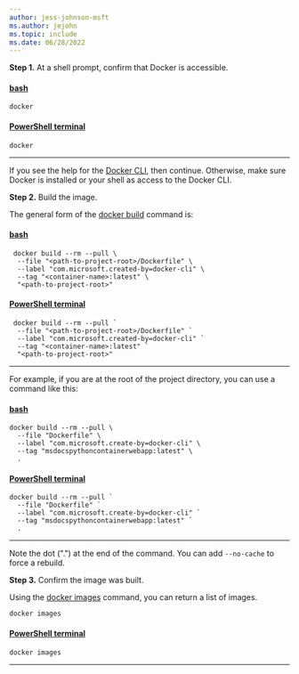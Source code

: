 ```yaml
---
author: jess-johnson-msft
ms.author: jejohn
ms.topic: include
ms.date: 06/28/2022
---
```


**Step 1.** At a shell prompt, confirm that Docker is accessible.

#### [bash](#tab/terminal-bash)

```
docker
```

#### [PowerShell terminal](#tab/terminal-powershell)

```
docker
```

---

If you see the help for the [Docker CLI](https://docs.docker.com/engine/reference/commandline/cli/), then continue. Otherwise, make sure Docker is installed or your shell as access to the Docker CLI.

**Step 2.** Build the image.

The general form of the [docker build](https://docs.docker.com/engine/reference/commandline/build/) command is:

#### [bash](#tab/terminal-bash)

```
 docker build --rm --pull \
  --file "<path-to-project-root>/Dockerfile" \
  --label "com.microsoft.created-by=docker-cli" \
  --tag "<container-name>:latest" \
  "<path-to-project-root>" 
```

#### [PowerShell terminal](#tab/terminal-powershell)

```
 docker build --rm --pull `
  --file "<path-to-project-root>/Dockerfile" `
  --label "com.microsoft.created-by=docker-cli" `
  --tag "<container-name>:latest" `
  "<path-to-project-root>" 
```

---

For example, if you are at the root of the project directory, you can use a command like this:

#### [bash](#tab/terminal-bash)

```
docker build --rm --pull \
  --file "Dockerfile" \
  --label "com.microsoft.create-by=docker-cli" \
  --tag "msdocspythoncontainerwebapp:latest" \
  .
```

#### [PowerShell terminal](#tab/terminal-powershell)

```
docker build --rm --pull `
  --file "Dockerfile" `
  --label "com.microsoft.create-by=docker-cli" `
  --tag "msdocspythoncontainerwebapp:latest" `
  .
```

---

Note the dot (".") at the end of the command. You can add `--no-cache` to force a rebuild.

**Step 3.** Confirm the image was built.

Using the [docker images](https://docs.docker.com/engine/reference/commandline/images/) command, you can return a list of images.

```
docker images
```

#### [PowerShell terminal](#tab/terminal-powershell)

```
docker images
```

---
